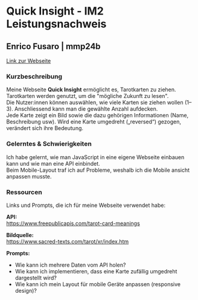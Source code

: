 # Quick Insight - IM2 Leistungsnachweis
## Enrico Fusaro | mmp24b

[Link zur Webseite](https://quickinsight.enrico-fusaro.ch/)

### Kurzbeschreibung
Meine Webseite **Quick Insight** ermöglicht es, Tarotkarten zu ziehen. Tarotkarten werden genutzt, um die "mögliche Zukunft zu lesen".  
Die Nutzer:innen können auswählen, wie viele Karten sie ziehen wollen (1–3). Anschliessend kann man die gewählte Anzahl aufdecken.  
Jede Karte zeigt ein Bild sowie die dazu gehörigen Informationen (Name, Beschreibung usw). Wird eine Karte umgedreht („reversed“) gezogen, verändert sich ihre Bedeutung.

### Gelerntes & Schwierigkeiten
Ich habe gelernt, wie man JavaScript in eine eigene Webseite einbauen kann und wie man eine API einbindet.  
Beim Mobile-Layout traf ich auf Probleme, weshalb ich die Mobile ansicht anpassen musste.
### Ressourcen
Links und Prompts, die ich für meine Webseite verwendet habe:

**API:**  
https://www.freepublicapis.com/tarot-card-meanings  

**Bildquelle:**  
https://www.sacred-texts.com/tarot/xr/index.htm  

**Prompts:**  
- Wie kann ich mehrere Daten vom API holen?  
- Wie kann ich implementieren, dass eine Karte zufällig umgedreht dargestellt wird?  
- Wie kann ich mein Layout für mobile Geräte anpassen (responsive design)?
